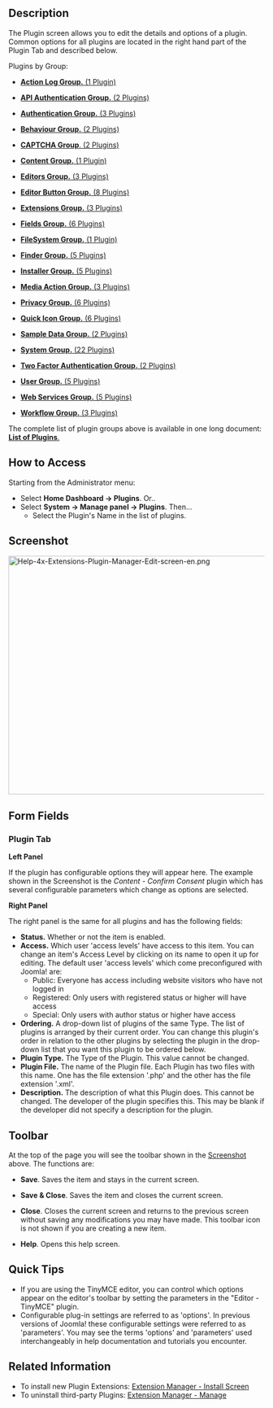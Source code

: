 <!-- Help4.x:Plugins:_Name_of_Plugin -->

## Description

The Plugin screen allows you to edit the details and options of a
plugin. Common options for all plugins are located in the right hand
part of the Plugin Tab and described below.

Plugins by Group:

- [**Action Log Group.** (1
  Plugin)](https://docs.joomla.org/Chunk4x:Extensions_Plugin_Manager_Edit_Action_Log_Group/en "Chunk4x:Extensions Plugin Manager Edit Action Log Group/en")

<!-- -->

- [**API Authentication Group.** (2
  Plugins)](https://docs.joomla.org/Chunk4x:Extensions_Plugin_Manager_Edit_API_Authentication_Group/en "Chunk4x:Extensions Plugin Manager Edit API Authentication Group/en")

<!-- -->

- [**Authentication Group.** (3
  Plugins)](https://docs.joomla.org/Chunk4x:Extensions_Plugin_Manager_Edit_Authentication_Group/en "Chunk4x:Extensions Plugin Manager Edit Authentication Group/en")

<!-- -->

- [**Behaviour Group.** (2
  Plugins)](https://docs.joomla.org/Chunk4x:Extensions_Plugin_Manager_Edit_Behaviour_Group/en "Chunk4x:Extensions Plugin Manager Edit Behaviour Group/en")

<!-- -->

- [**CAPTCHA Group**. (2
  Plugins)](https://docs.joomla.org/Chunk4x:Extensions_Plugin_Manager_Edit_CAPTCHA_Group/en "Chunk4x:Extensions Plugin Manager Edit CAPTCHA Group/en")

<!-- -->

- [**Content Group.** (1
  Plugin)](https://docs.joomla.org/Chunk4x:Extensions_Plugin_Manager_Edit_Content_Group/en "Chunk4x:Extensions Plugin Manager Edit Content Group/en")

<!-- -->

- [**Editors Group.** (3
  Plugins)](https://docs.joomla.org/Chunk4x:Extensions_Plugin_Manager_Edit_Editor_Group/en "Chunk4x:Extensions Plugin Manager Edit Editor Group/en")

<!-- -->

- [**Editor Button Group.** (8
  Plugins)](https://docs.joomla.org/Chunk4x:Extensions_Plugin_Manager_Edit_Button_Group/en "Chunk4x:Extensions Plugin Manager Edit Button Group/en")

<!-- -->

- [**Extensions Group.** (3
  Plugins)](https://docs.joomla.org/Chunk4x:Extensions_Plugin_Manager_Edit_Extension_Group/en "Chunk4x:Extensions Plugin Manager Edit Extension Group/en")

<!-- -->

- [**Fields Group.** (6
  Plugins)](https://docs.joomla.org/Chunk4x:Extensions_Plugin_Manager_Edit_Fields_Group/en "Chunk4x:Extensions Plugin Manager Edit Fields Group/en")

<!-- -->

- [**FileSystem Group.** (1
  Plugin)](https://docs.joomla.org/Chunk4x:Extensions_Plugin_Manager_Edit_FileSystem_Group/en "Chunk4x:Extensions Plugin Manager Edit FileSystem Group/en")

<!-- -->

- [**Finder Group.** (5
  Plugins)](https://docs.joomla.org/Chunk4x:Extensions_Plugin_Manager_Edit_Smart_Search_Group/en "Chunk4x:Extensions Plugin Manager Edit Smart Search Group/en")

<!-- -->

- [**Installer Group.** (5
  Plugins)](https://docs.joomla.org/Chunk4x:Extensions_Plugin_Manager_Edit_Installer_Group/en "Chunk4x:Extensions Plugin Manager Edit Installer Group/en")

<!-- -->

- [**Media Action Group.** (3
  Plugins)](https://docs.joomla.org/Chunk4x:Extensions_Plugin_Manager_Edit_Media_Action_Group/en "Chunk4x:Extensions Plugin Manager Edit Media Action Group/en")

<!-- -->

- [**Privacy Group.** (6
  Plugins)](https://docs.joomla.org/Chunk4x:Extensions_Plugin_Manager_Edit_Privacy_Group/en "Chunk4x:Extensions Plugin Manager Edit Privacy Group/en")

<!-- -->

- [**Quick Icon Group.** (6
  Plugins)](https://docs.joomla.org/Chunk4x:Extensions_Plugin_Manager_Edit_Quick_Icon_Group/en "Chunk4x:Extensions Plugin Manager Edit Quick Icon Group/en")

<!-- -->

- [**Sample Data Group.** (2
  Plugins)](https://docs.joomla.org/Chunk4x:Extensions_Plugin_Manager_Edit_Sample_Data_Group/en "Chunk4x:Extensions Plugin Manager Edit Sample Data Group/en")

<!-- -->

- [**System Group.** (22
  Plugins)](https://docs.joomla.org/Chunk4x:Extensions_Plugin_Manager_Edit_System_Group/en "Chunk4x:Extensions Plugin Manager Edit System Group/en")

<!-- -->

- [**Two Factor Authentication Group.** (2
  Plugins)](https://docs.joomla.org/Chunk4x:Extensions_Plugin_Manager_Edit_Two_Factor_Authentication_Group/en "Chunk4x:Extensions Plugin Manager Edit Two Factor Authentication Group/en")

<!-- -->

- [**User Group.** (5
  Plugins)](https://docs.joomla.org/Chunk4x:Extensions_Plugin_Manager_Edit_User_Group/en "Chunk4x:Extensions Plugin Manager Edit User Group/en")

<!-- -->

- [**Web Services Group.** (5
  Plugins)](https://docs.joomla.org/Chunk4x:Extensions_Plugin_Manager_Edit_Web_Services_Group/en "Chunk4x:Extensions Plugin Manager Edit Web Services Group/en")

<!-- -->

- [**Workflow Group.** (3
  Plugins)](https://docs.joomla.org/Chunk4x:Extensions_Plugin_Manager_Edit_Workflow_Group/en "Chunk4x:Extensions Plugin Manager Edit Workflow Group/en")

The complete list of plugin groups above is available in one long
document: [**List of
Plugins**.](https://docs.joomla.org/Chunk4x:List_of_Plugins/en "Chunk4x:List of Plugins/en")

## How to Access

Starting from the Administrator menu:

- Select **Home Dashboard **→** Plugins**. Or..
- Select **System **→** Manage panel **→** Plugins**. Then...
  - Select the Plugin's Name in the list of plugins.

## Screenshot

<img
src="https://docs.joomla.org/images/4/41/Help-4x-Extensions-Plugin-Manager-Edit-screen-en.png"
decoding="async" data-file-width="800" data-file-height="469"
width="800" height="469"
alt="Help-4x-Extensions-Plugin-Manager-Edit-screen-en.png" />

## Form Fields

### Plugin Tab

**Left Panel**

If the plugin has configurable options they will appear here. The
example shown in the Screenshot is the *Content - Confirm Consent*
plugin which has several configurable parameters which change as options
are selected.

**Right Panel**

The right panel is the same for all plugins and has the following
fields:

- **Status.** Whether or not the item is enabled.
- **Access.** Which user 'access levels' have access to this item. You
  can change an item's Access Level by clicking on its name to open it
  up for editing. The default user 'access levels' which come
  preconfigured with Joomla! are:
  - Public: Everyone has access including website visitors who have not
    logged in
  - Registered: Only users with registered status or higher will have
    access
  - Special: Only users with author status or higher have access
- **Ordering.** A drop-down list of plugins of the same Type. The list
  of plugins is arranged by their current order. You can change this
  plugin's order in relation to the other plugins by selecting the
  plugin in the drop-down list that you want this plugin to be ordered
  below.
- **Plugin Type.** The Type of the Plugin. This value cannot be changed.
- **Plugin File.** The name of the Plugin file. Each Plugin has two
  files with this name. One has the file extension '.php' and the other
  has the file extension '.xml'.
- **Description.** The description of what this Plugin does. This cannot
  be changed. The developer of the plugin specifies this. This may be
  blank if the developer did not specify a description for the plugin.

## Toolbar

At the top of the page you will see the toolbar shown in the
[Screenshot](#Screenshot) above. The functions are:

- **Save**. Saves the item and stays in the current screen.

<!-- -->

- **Save & Close**. Saves the item and closes the current screen.

<!-- -->

- **Close**. Closes the current screen and returns to the previous
  screen without saving any modifications you may have made. This
  toolbar icon is not shown if you are creating a new item.

<!-- -->

- **Help**. Opens this help screen.

## Quick Tips

- If you are using the TinyMCE editor, you can control which options
  appear on the editor's toolbar by setting the parameters in the
  "Editor - TinyMCE" plugin.
- Configurable plug-in settings are referred to as 'options'. In
  previous versions of Joomla! these configurable settings were referred
  to as 'parameters'. You may see the terms 'options' and 'parameters'
  used interchangeably in help documentation and tutorials you
  encounter.

## Related Information

- To install new Plugin Extensions: [Extension Manager - Install
  Screen](https://docs.joomla.org/Help4.x:Extensions:_Install/en "Help4.x:Extensions: Install/en")
- To uninstall third-party Plugins: [Extension Manager -
  Manage](https://docs.joomla.org/Help4.x:Extensions:_Manage/en "Help4.x:Extensions: Manage/en")

